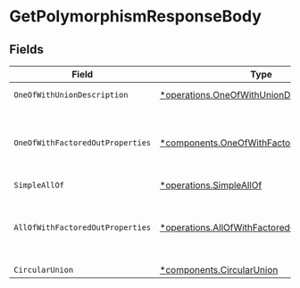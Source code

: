 # GetPolymorphismResponseBody


## Fields

| Field                                                                                                   | Type                                                                                                    | Required                                                                                                | Description                                                                                             |
| ------------------------------------------------------------------------------------------------------- | ------------------------------------------------------------------------------------------------------- | ------------------------------------------------------------------------------------------------------- | ------------------------------------------------------------------------------------------------------- |
| `OneOfWithUnionDescription`                                                                             | [*operations.OneOfWithUnionDescription](../../models/operations/oneofwithuniondescription.md)           | :heavy_minus_sign:                                                                                      | A union of two types.                                                                                   |
| `OneOfWithFactoredOutProperties`                                                                        | [*components.OneOfWithFactoredOutProperties](../../models/components/oneofwithfactoredoutproperties.md) | :heavy_minus_sign:                                                                                      | A union of two types with factored out properties.                                                      |
| `SimpleAllOf`                                                                                           | [*operations.SimpleAllOf](../../models/operations/simpleallof.md)                                       | :heavy_minus_sign:                                                                                      | N/A                                                                                                     |
| `AllOfWithFactoredOutProperties`                                                                        | [*operations.AllOfWithFactoredOutProperties](../../models/operations/allofwithfactoredoutproperties.md) | :heavy_minus_sign:                                                                                      | An object with allOf and factored out properties.                                                       |
| `CircularUnion`                                                                                         | [*components.CircularUnion](../../models/components/circularunion.md)                                   | :heavy_minus_sign:                                                                                      | N/A                                                                                                     |